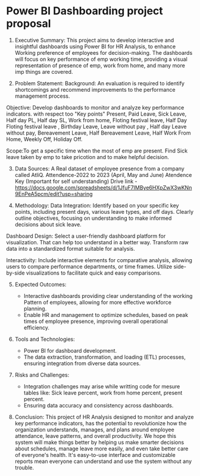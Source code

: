 # Power BI Dashboarding project proposal

1. Executive Summary:
This project aims to develop interactive and insightful dashboards using Power BI for HR Analysis, to enhance Working preference of employees for decision-making.
The dashboards will focus on key performance of emp working time, providing a visual representation of presence of emp, work from home, and many more imp things are covered.

3. Problem Statement:
Background: An evaluation is required to identify shortcomings and recommend improvements to the performance management process.
   
Objective: Develop dashboards to monitor and analyze key performance indicators.
with respect too "Key points" 
Present, Paid Leave, Sick Leave, Half day PL, Half day SL, Work from home, Floting festival leave, Half Day Floting festival leave , Birthday Leave, Leave without pay , Half day Leave without pay, Bereavement Leave, Half Bereavement Leave, Half Work From Home, Weekly Off, Holiday Off.

Scope:To get a specific time when the most of emp are present.
	Find Sick leave taken by emp to take pricotion and to make helpful decision.

3. Data Sources:
	A Real dataset of employee presence from a company called AtliQ.
		Attendence-2022 to 2023 (April, May and June)
		Atendence Key (Important for self understanding)
	Drive link -https://docs.google.com/spreadsheets/d/1JfuF7IMBye6HXpZwX3wKNn9EnPeA5pcm/edit?usp=sharing

4. Methodology:
Data Integration: Identify based on your specific key points, including present days, various leave types, and off days.
	Clearly outline objectives, focusing on understanding to make informed decisions 	about sick leave.

Dashboard Design: Select a user-friendly dashboard platform for visualization.
	That can help too understand in a better way.
	Transform raw data into a standardized format suitable for analysis.
   
Interactivity: Include interactive elements for comparative analysis, allowing users to compare performance departments, or time frames.
	Utilize side-by-side visualizations to facilitate quick and easy comparisons.

5. Expected Outcomes:
   - Interactive dashboards providing clear understanding of the working Pattern of 	employees, allowing for more effective workforce planning.
   - Enable HR and management to optimize schedules, based on peak times of 	employee presence, improving overall operational efficiency.

6. Tools and Technologies:
   - Power BI for dashboard development.
   - The data extraction, transformation, and loading (ETL) processes, ensuring integration from diverse data sources.

7. Risks and Challenges:
   - Integration challenges may arise while writting code for mesure tables like: 
	Sick leave percent, work from home percent, present percent.   
   - Ensuring data accuracy and consistency across dashboards.

8. Conclusion:
   This project of HR Analysis designed to monitor and analyze key performance indicators, has the potential to revolutionize how the organization understands, manages, and plans around employee attendance, leave patterns, and overall productivity.
   We hope this system will make things better by helping us make smarter decisions about schedules, manage leave more easily, and even take better care of everyone's health.
   It's easy-to-use interface and customizable reports mean everyone can understand and use the system without any trouble.
